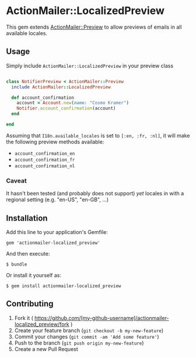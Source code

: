 # ActionMailer::LocalizedPreview

This gem extends [ActionMailer::Preview](http://api.rubyonrails.org/classes/ActionMailer/Preview.html) to allow previews of emails in all available locales.

## Usage

Simply include `ActionMailer::LocalizedPreview` in your preview class

```ruby

class NotifierPreview < ActionMailer::Preview
  include ActionMailer::LocalizedPreview

  def account_confirmation
    account = Account.new(name: "Cosmo Kramer")
    Notifier.account_confirmation(account)
  end

end

```

Assuming that `I18n.available_locales` is set to `[:en, :fr, :nl]`, it will make the following preview methods available:

  * `account_confirmation_en`
  * `account_confirmation_fr`
  * `account_confirmation_nl`


### Caveat

It hasn't been tested (and probably does not support) *yet* locales in with a regional setting (e.g. "en-US", "en-GB", ...)

## Installation

Add this line to your application's Gemfile:

    gem 'actionmailer-localized_preview'

And then execute:

    $ bundle

Or install it yourself as:

    $ gem install actionmailer-localized_preview

## Contributing

1. Fork it ( https://github.com/[my-github-username]/actionmailer-localized_preview/fork )
2. Create your feature branch (`git checkout -b my-new-feature`)
3. Commit your changes (`git commit -am 'Add some feature'`)
4. Push to the branch (`git push origin my-new-feature`)
5. Create a new Pull Request
